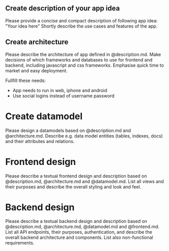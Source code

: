 
## Create description of your app idea
Please provide a concise and compact description of following app idea:
"Your idea here"
Shortly describe the use cases and features of the app.

## Create architecture

Please describe the architecture of app defined in @description.md. Make decisions of which frameworks and databases to use for frontend and backend, including javascript and css frameworks. Emphasise quick time to market and easy deployment.

Fullfill these needs:
- App needs to run in web, iphone and android
- Use social logins instead of username password

# Create datamodel

Please design a datamodels based on @description.md and @architecture.md. Describe e.g. data model entities (tables, indexes, docs) and their attributes and relations.

# Frontend design

Please describe a textual frontend design and description based on @description.md, @architecture.md and @datamodel.md. List all views and their purposes and describe the overall styling and look and feel.

# Backend design
Please describe a textual backend design and description based on @description.md, @architecture.md, @datamodel.md and @frontend.md. List all API endpoints, their purposes, authentication, and describe the overall backend architecture and components. List also non-functional requirements.


